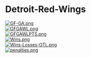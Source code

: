 # Detroit-Red-Wings
[![GF-GA.png](https://i.postimg.cc/WzDWZm5W/GF-GA.png)](https://postimg.cc/MfSm2B2V)  
[![GFGAWL.png](https://i.postimg.cc/GtZMxBNc/GFGAWL.png)](https://postimg.cc/64fL9QtS)  
[![GFGAWLPTS.png](https://i.postimg.cc/tCxvC5Z7/GFGAWLPTS.png)](https://postimg.cc/dLJj5G9K)  
[![Wins.png](https://i.postimg.cc/wjYftmL2/Wins.png)](https://postimg.cc/mtVNJhd1)  
[![Wins-Losses-OTL.png](https://i.postimg.cc/Qdg6cdq3/Wins-Losses-OTL.png)](https://postimg.cc/nXzYJZ5R)  
[![penalties.png](https://i.postimg.cc/dQXSYX0z/penalties.png)](https://postimg.cc/QVQqgf1b)   

